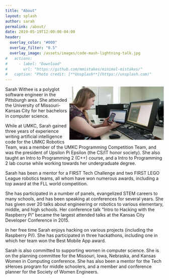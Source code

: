 ```yaml
---
title: "About"
layout: splash
author: sarah
permalink: /about/
date: 2019-05-19T12:00:00-04:00
header:
  overlay_color: "#000"
  overlay_filter: "0.5"
  overlay_image: /assets/images/code-mash-lightning-talk.jpg
#   actions:
#     - label: "Download"
#       url: "https://github.com/mmistakes/minimal-mistakes/"
#   caption: "Photo credit: [**Unsplash**](https://unsplash.com)"
---
```


<img src="/assets/images/sarah-mobile-app-umkc.jpg" style="float: right;" alt="Sarah working on a mobile app" />

Sarah Withee is a polyglot software engineer in the Pittsburgh area. She attended the University of Missouri-Kansas City for her bachelors in computer science.

While at UMKC, Sarah gained three years of experience writing artificial intelligence code for the UMKC Robotics Team, was a member of the UMKC Programming Competition Team, and was the president of Upsilon Pi Epsilon (the CS/IT honor society).  She also taught an Intro to Programming 2 (C++) course, and a Intro to Programming 2 lab course while working towards her undergraduate degree.

Sarah has been a mentor for a FIRST Tech Challenge and two FIRST LEGO League robotics teams, all whom have won numerous awards, including a top award at the FLL world competition.

She has participated in a number of panels, evangelized STEM careers to many schools, and has been speaking at conferences for several years. She has given over 20 talks about engineering or robotics to various elementary, middle, and high schools. Her conference talk “Intro to Hacking with the Raspberry Pi” became the largest attended talks at the Kansas City Developer Conference in 2015.

In her free time Sarah enjoys hacking on various projects (including the Raspberry Pi!).  She has participated in three hackathons, including one in which her team won the Best Mobile App award.

Sarah is also committed to supporting women in computer science.  She is on the planning committee for the Missouri, Iowa, Nebraska, and Kansas Women in Computing conference. She has also been a mentor for the Tech sHeroes program for middle schoolers, and a member and conference planner for the Society of Women Engineers.
